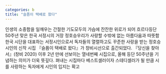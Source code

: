```yaml
---
categories: b
title: "슬픔이 택배로 왔다"
---
```

인생의 소중함을 일깨우는 간절한 기도모두의 가슴에 잔잔한 위로가 되어 흐르다등단 50주년 맞은 한국 서정시의 거장 정호승우리가 사랑할 수밖에 없는 아름다움과 따뜻함한국 시단을 대표하는 서정시인으로서 독자들의 열렬하고도 꾸준한 사랑을 받는 정호승 시인의 신작 시집 『슬픔이 택배로 왔다』가 창비시선으로 출간되었다. 『당신을 찾아서』(창비 2020) 이후 2년 만에 선보이는 열네번째 시집으로, 올해 등단 50주년을 기념하는 의미가 더욱 뜻깊다. 펴내는 시집마다 베스트셀러이자 스테디셀러가 될 만큼 시를 사랑하는 독자에게 시인의 입지는 확고